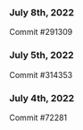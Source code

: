 ### July 8th, 2022

Commit #291309

### July 5th, 2022

Commit #314353


### July 4th, 2022

Commit #72281
